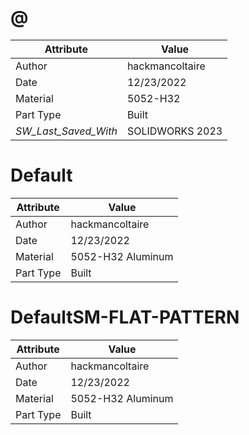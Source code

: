 # @
| Attribute | Value |
| ---  | ---     |
| Author | hackmancoltaire |
| Date | 12/23/2022 |
| Material | 5052-H32 |
| Part Type | Built |
| _SW_Last_Saved_With_ | SOLIDWORKS 2023 |
# Default
| Attribute | Value |
| ---  | ---     |
| Author | hackmancoltaire |
| Date | 12/23/2022 |
| Material | 5052-H32 Aluminum |
| Part Type | Built |
# DefaultSM-FLAT-PATTERN
| Attribute | Value |
| ---  | ---     |
| Author | hackmancoltaire |
| Date | 12/23/2022 |
| Material | 5052-H32 Aluminum |
| Part Type | Built |

